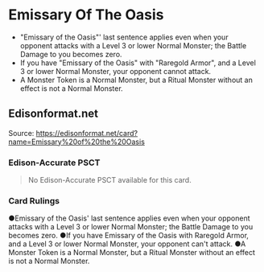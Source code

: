 # Emissary Of The Oasis

*   "Emissary of the Oasis"' last sentence applies even when your opponent attacks with a Level 3 or lower Normal Monster; the Battle Damage to you becomes zero.
*   If you have "Emissary of the Oasis" with "Raregold Armor", and a Level 3 or lower Normal Monster, your opponent cannot attack.
*   A Monster Token is a Normal Monster, but a Ritual Monster without an effect is not a Normal Monster.

## Edisonformat.net

Source: https://edisonformat.net/card?name=Emissary%20of%20the%20Oasis

### Edison-Accurate PSCT

> No Edison-Accurate PSCT available for this card.

### Card Rulings

●Emissary of the Oasis' last sentence applies even when your opponent attacks with a Level 3 or lower Normal Monster; the Battle Damage to you becomes zero.
●If you have Emissary of the Oasis with Raregold Armor, and a Level 3 or lower Normal Monster, your opponent can't attack.
●A Monster Token is a Normal Monster, but a Ritual Monster without an effect is not a Normal Monster.
            